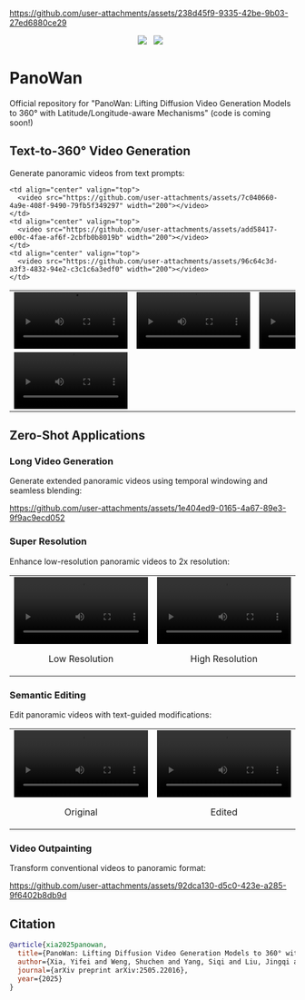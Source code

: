https://github.com/user-attachments/assets/238d45f9-9335-42be-9b03-27ed6880ce29

<p align="center">
   <a href='https://variantconst.github.io/panowan'><img src='https://img.shields.io/badge/Project-Page-Green'></a> &nbsp;
   <a href='https://arxiv.org/abs/2505.22016'><img src='https://img.shields.io/badge/arXiv-2505.22016-b31b1b.svg'></a> &nbsp;
</p>

# PanoWan
Official repository for "PanoWan: Lifting Diffusion Video Generation Models to 360° with Latitude/Longitude-aware Mechanisms" (code is coming soon!)

## Text-to-360° Video Generation

Generate panoramic videos from text prompts:

<table>
  <tr>
    <td align="center" valign="top">
      <video src="https://github.com/user-attachments/assets/6453d67b-60ad-42be-9a72-013f1449341a" width="200"></video>
    </td>
    <td align="center" valign="top">
      <video src="https://github.com/user-attachments/assets/a494213c-ca3f-4ff1-93d2-a36df8ad8790" width="200"></video>
    </td>
    <td align="center" valign="top">
      <video src="https://github.com/user-attachments/assets/4614969f-9973-421a-9fc0-4f4222e2b84b" width="200"></video>
    </td>
    <td align="center" valign="top">
      <video src="https://github.com/user-attachments/assets/746e5c19-18ef-4fab-b25b-68521f0dcea9" width="200"></video>
    </td>
  </tr>
  <tr>
    <td align="center" valign="top">
      <video src="https://github.com/user-attachments/assets/92b0c1d9-5005-4cf4-adf2-5042e7bf0abf" width="200"></video>
    </td>
    
    <td align="center" valign="top">
      <video src="https://github.com/user-attachments/assets/7c040660-4a9e-408f-9490-79fb5f349297" width="200"></video>
    </td>
    <td align="center" valign="top">
      <video src="https://github.com/user-attachments/assets/add58417-e00c-4fae-af6f-2cbfb0b8019b" width="200"></video>
    </td>
    <td align="center" valign="top">
      <video src="https://github.com/user-attachments/assets/96c64c3d-a3f3-4832-94e2-c3c1c6a3edf0" width="200"></video>
    </td>
  </tr>
</table>

## Zero-Shot Applications

### Long Video Generation
Generate extended panoramic videos using temporal windowing and seamless blending:



https://github.com/user-attachments/assets/1e404ed9-0165-4a67-89e3-9f9ac9ecd052



### Super Resolution
Enhance low-resolution panoramic videos to 2x resolution:

<div align="center">
  <table>
    <tr>
      <td width="50%">
        <video src="https://github.com/user-attachments/assets/ccb31e1f-133b-4fbb-86e2-084cf2edce28" width="100%"></video>
        <p align="center">Low Resolution</p>
      </td>
      <td width="50%">
        <video src="https://github.com/user-attachments/assets/d06ad051-9d25-4589-89aa-f15b85894119" width="100%"></video>
        <p align="center">High Resolution</p>
      </td>
    </tr>
  </table>
</div>

### Semantic Editing
Edit panoramic videos with text-guided modifications:

<div align="center">
  <table>
    <tr>
      <td width="50%">
        <video src="https://github.com/user-attachments/assets/951cd6ff-60df-4480-a728-9a3d38568117" width="100%"></video>
        <p align="center">Original</p>
      </td>
      <td width="50%">
        <video src="https://github.com/user-attachments/assets/c0e12443-a479-40eb-aa67-d4874b745fde" width="100%"></video>
        <p align="center">Edited</p>
      </td>
    </tr>
  </table>
</div>

### Video Outpainting
Transform conventional videos to panoramic format:

https://github.com/user-attachments/assets/92dca130-d5c0-423e-a285-9f6402b8db9d

## Citation

```bibtex
@article{xia2025panowan,
  title={PanoWan: Lifting Diffusion Video Generation Models to 360° with Latitude/Longitude-aware Mechanisms},
  author={Xia, Yifei and Weng, Shuchen and Yang, Siqi and Liu, Jingqi and Zhu, Chengxuan and Teng, Minggui and Jia, Zijian and Jiang, Han and Shi, Boxin},
  journal={arXiv preprint arXiv:2505.22016},
  year={2025}
}
```
